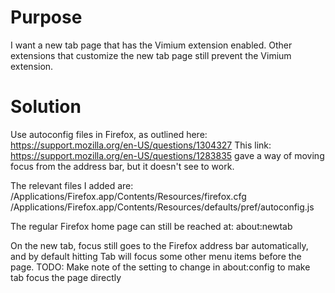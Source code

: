 # Purpose
I want a new tab page that has the Vimium extension enabled.
Other extensions that customize the new tab page still prevent the Vimium extension.

# Solution
Use autoconfig files in Firefox, as outlined here: <https://support.mozilla.org/en-US/questions/1304327>
This link: <https://support.mozilla.org/en-US/questions/1283835> gave a way of moving focus from the address bar,
but it doesn't see to work.

The relevant files I added are:
/Applications/Firefox.app/Contents/Resources/firefox.cfg
/Applications/Firefox.app/Contents/Resources/defaults/pref/autoconfig.js

The regular Firefox home page can still be reached at:
about:newtab

On the new tab, focus still goes to the Firefox address bar automatically, and by default
hitting Tab will focus some other menu items before the page.
TODO: Make note of the setting to change in about:config to make tab focus the page directly
